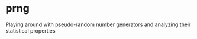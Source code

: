 # prng
Playing around with pseudo-random number generators and analyzing their statistical properties
